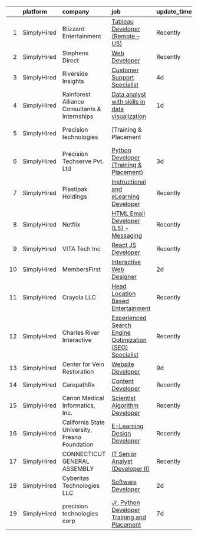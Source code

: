 

|    | platform    | company                                        | job                                                                                                                                                                       | update_time   | location              |
|---:|:------------|:-----------------------------------------------|:--------------------------------------------------------------------------------------------------------------------------------------------------------------------------|:--------------|:----------------------|
|  1 | SimplyHired | Blizzard Entertainment                         | [Tableau Developer (Remote – US)](https://www.simplyhired.com/job/31wXNnDLl9d26_yS5SsrUVeEUcBZb-rQsZLcxoCElNK5oefNxOBx2g?q=interactive+developer)                         | Recently      | Santa Monica, CA      |
|  2 | SimplyHired | Stephens Direct                                | [Web Developer](https://www.simplyhired.com/job/WfcEF0ucoyhMtkUbNdcWGjC67iwGiKdVMpOEhSPV5gIDpzux8axNCw?q=interactive+developer)                                           | Recently      | Kettering, OH         |
|  3 | SimplyHired | Riverside Insights                             | [Customer Support Specialist](https://www.simplyhired.com/job/VMEQKm2-m5QI6qb7PbIc-EiqsCm8e3U85PgQN_M-poznJRoYtY7joQ?q=interactive+developer)                             | 4d            | Remote                |
|  4 | SimplyHired | Rainforest Alliance Consultants & Internships  | [Data analyst with skills in data visualization](https://www.simplyhired.com/job/pxbjnBNKzbJ4ewOGnpW27SetLptddpaUPVQOkZxGbVpyMNxDnuqeKA?q=interactive+developer)          | 1d            | Remote                |
|  5 | SimplyHired | Precision technologies                         | [Training & Placement || Python Developer & UX Designer](https://www.simplyhired.com/job/W756xcdazeIn21V1gidCSpXOg99YTg0jlD-l8VnKEKESQCTvuPUevA?q=interactive+developer)  | 11d           | Remote                |
|  6 | SimplyHired | Precision Techserve Pvt. Ltd                   | [Python Developer (Training & Placement)](https://www.simplyhired.com/job/mOdBcHUBerelrjIKuzsTYRMa5KeBL1AfT9J_JPFaOF8WYx0d-JisSg?q=interactive+developer)                 | 3d            | Remote                |
|  7 | SimplyHired | Plastipak Holdings                             | [Instructional and eLearning Developer](https://www.simplyhired.com/job/hjdS3XJQopnHmhWrBA-yNroivsIK5fX7HhtouDA2ORKBRUvJwo5tFw?q=interactive+developer)                   | Recently      | Plymouth, MI          |
|  8 | SimplyHired | Netflix                                        | [HTML Email Developer (L5) - Messaging](https://www.simplyhired.com/job/1bXVxt5BiO0MD0IViaSIetDkT_fhFoZwnqAbC8nd3-MrVMl4GV84Zg?q=interactive+developer)                   | Recently      | Remote                |
|  9 | SimplyHired | VITA Tech Inc                                  | [React JS Developer](https://www.simplyhired.com/job/XVCEEaV7Krs98IzBIylHOwIuWtI5TewX-eMf-Nj-cw6scNjR-ezj9g?q=interactive+developer)                                      | Recently      | Atlanta, GA           |
| 10 | SimplyHired | MembersFirst                                   | [Interactive Web Designer](https://www.simplyhired.com/job/BApHw7JGz5-TXEuoNQo_xTM4-1lhJYJe2kJ5_qyxwtF_akJ0pzfOFA?q=interactive+developer)                                | 2d            | Remote                |
| 11 | SimplyHired | Crayola LLC                                    | [Head Location Based Entertainment](https://www.simplyhired.com/job/8UnQbVesvHd0KS1kxHaKpRSyScyVXYycw1aSFRBIglyRyVbjUvvQ0A?q=interactive+developer)                       | Recently      | Easton, PA            |
| 12 | SimplyHired | Charles River Interactive                      | [Experienced Search Engine Optimization (SEO) Specialist](https://www.simplyhired.com/job/2P3IU5TZjibQyfY2M80rvV0vZpN6FS3gLWXNp-1ECa9hx2FpJRWJ6g?q=interactive+developer) | Recently      | Lowell, MA            |
| 13 | SimplyHired | Center for Vein Restoration                    | [Website Developer](https://www.simplyhired.com/job/VBEqBXAIvBjp66eg9HUiJjsG4EsSyo-iPdCuBlhGSbVkeeoANDmPeA?q=interactive+developer)                                       | 9d            | Greenbelt, MD         |
| 14 | SimplyHired | CarepathRx                                     | [Content Developer](https://www.simplyhired.com/job/waUDj-fKQpUPAzt9nBEDoLGk3BdibGGKF1L2YUSQbwCK8t6THkw1lw?q=interactive+developer)                                       | Recently      | Altamonte Springs, FL |
| 15 | SimplyHired | Canon Medical Informatics, Inc.                | [Scientist Algorithm Developer](https://www.simplyhired.com/job/xeMyvvskHmQaeaJh2VgmXwaHMx2tq7HwAbGYZqrdg_2FWU-9CvYGEw?q=interactive+developer)                           | Recently      | Minnetonka, MN        |
| 16 | SimplyHired | California State University, Fresno Foundation | [E-Learning Design Developer](https://www.simplyhired.com/job/gIB6pHo13oezwawFLqndIPpOGn_hDmoWCrqZ7K3HGgUXJsmuvlqluw?q=interactive+developer)                             | Recently      | Fresno, CA            |
| 17 | SimplyHired | CONNECTICUT GENERAL ASSEMBLY                   | [IT Senior Analyst (Developer II)](https://www.simplyhired.com/job/2PRXP1yxUSbWVQbVJ2ZOE1rOb8x-g1wQ4xbBvhIxcWFvs6lS_tuwrA?q=interactive+developer)                        | Recently      | Hartford, CT          |
| 18 | SimplyHired | Cyberitas Technologies LLC                     | [Software Developer](https://www.simplyhired.com/job/VYM2fDpUd8820y3QgWA85IdRiabFP58Zf32LFeXTi-hDM7xFDtkE8w?q=interactive+developer)                                      | 2d            | Remote                |
| 19 | SimplyHired | precision technologies corp                    | [Jr. Python Developer Training and Placement](https://www.simplyhired.com/job/7RdRy14s1lnOGD98xheaxjQoM9e3OJ8Ejhq2IDNGFNuWlnlADkYzbA?q=interactive+developer)             | 7d            | Remote                |